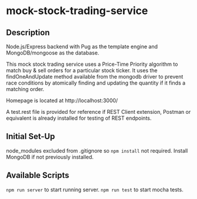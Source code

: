 # mock-stock-trading-service

## Description

Node.js/Express backend with Pug as the template engine and MongoDB/mongoose as the database. 

This mock stock trading service uses a Price-Time Priority algorithm to match buy & sell orders for a particular stock ticker. It uses the findOneAndUpdate method available from the mongodb driver to prevent race conditions by atomically finding and updating the quantity if it finds a matching order. 

Homepage is located at http://localhost:3000/

A test.rest file is provided for reference if REST Client extension, Postman or equivalent is already installed for testing of REST endpoints.

## Initial Set-Up

node_modules excluded from .gitignore so `npm install` not required.
Install MongoDB if not previously installed.

## Available Scripts 

`npm run server` to start running server.
`npm run test` to start mocha tests. 
